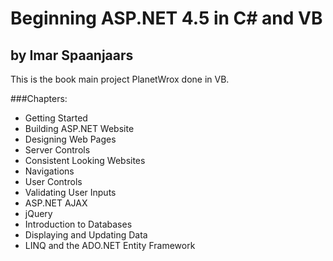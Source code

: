 ﻿# Beginning ASP.NET 4.5 in C# and VB
## by Imar Spaanjaars

This is the book main project PlanetWrox done in VB.

###Chapters:
- Getting Started
- Building ASP.NET Website
- Designing Web Pages
- Server Controls
- Consistent Looking Websites
- Navigations
- User Controls
- Validating User Inputs
- ASP.NET AJAX  
- jQuery
- Introduction to Databases
- Displaying and Updating Data
- LINQ and the ADO.NET Entity Framework